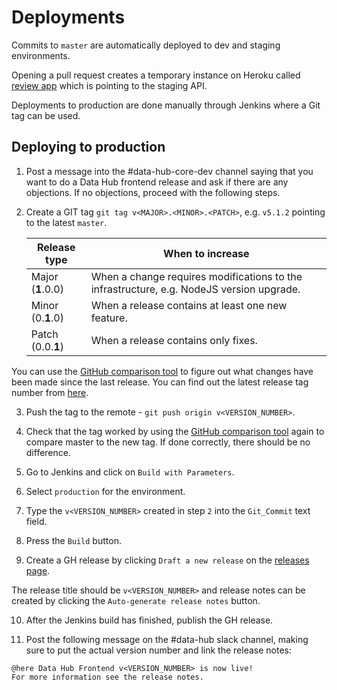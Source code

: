 # Deployments

Commits to `master` are automatically deployed to dev and staging environments.

Opening a pull request creates a temporary instance on Heroku called [review app](https://devcenter.heroku.com/articles/github-integration-review-apps) which is pointing to the staging API.

Deployments to production are done manually through Jenkins where a Git tag can be used.

## Deploying to production

1. Post a message into the #data-hub-core-dev channel saying that you want to do a Data Hub frontend release and ask if there are any objections. If no objections, proceed with the following steps.

2. Create a GIT tag `git tag v<MAJOR>.<MINOR>.<PATCH>`, e.g. `v5.1.2` pointing to the latest `master`.

   | Release type      | When to increase                                                                         |
   | ----------------- | ---------------------------------------------------------------------------------------- |
   | Major (**1**.0.0) | When a change requires modifications to the infrastructure, e.g. NodeJS version upgrade. |
   | Minor (0.**1**.0) | When a release contains at least one new feature.                                        |
   | Patch (0.0.**1**) | When a release contains only fixes.                                                      |

You can use the [GitHub comparison tool](https://github.com/uktrade/data-hub-frontend/compare) to figure out what changes have been made since the last release. You can find out the latest release tag number from [here](https://github.com/uktrade/data-hub-frontend/releases).

3. Push the tag to the remote - `git push origin v<VERSION_NUMBER>`.

4. Check that the tag worked by using the [GitHub comparison tool](https://github.com/uktrade/data-hub-frontend/compare) again to compare master to the new tag. If done correctly, there should be no difference.

5. Go to Jenkins and click on `Build with Parameters`.

6. Select `production` for the environment.

7. Type the `v<VERSION_NUMBER>` created in step `2` into the `Git_Commit` text field.

8. Press the `Build` button.

9. Create a GH release by clicking `Draft a new release` on the [releases page](https://github.com/uktrade/data-hub-frontend/releases).

The release title should be `v<VERSION_NUMBER>` and release notes can be created by clicking the `Auto-generate release notes` button.

10. After the Jenkins build has finished, publish the GH release.

11. Post the following message on the #data-hub slack channel, making sure to put the actual version number and link the release notes:

```
@here Data Hub Frontend v<VERSION_NUMBER> is now live!
For more information see the release notes.
```
